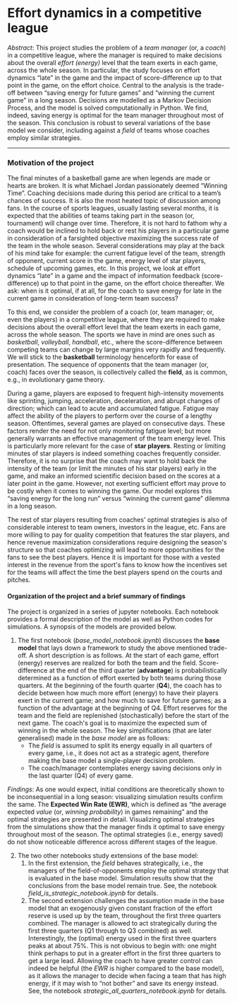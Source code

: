 # Effort dynamics in a competitive league
 
 *Abstract*: This project studies the problem of a *team manager* (or, a *coach*) in a competitive league, where the manager is required to make decisions about the overall *effort (energy)* level that the team exerts in each game, across the whole season. In particular, the study focuses on effort dynamics “late” in the game and the impact of score-difference up to that point in the game, on the effort choice. Central to the analysis is the trade-off between “saving energy for future games” and “winning the current game” in a long season. Decisions are modelled as a Markov Decision Process, and the model is solved computationally in Python. We find, indeed, saving energy is optimal for the team manager throughout most of the season. This conclusion is robust to several variations of the base model we consider, including against a *field* of teams whose coaches employ similar strategies.
 
---

### Motivation of the project

The final minutes of a basketball game are when legends are made or hearts are broken. It is what Michael Jordan passionately deemed “Winning Time”. Coaching decisions made during this period are critical to a team’s chances of success. It is also the most heated topic of discussion among fans. In the course of sports leagues, usually lasting several months, it is expected that the abilities of teams taking part in the season (or, tournament) will change over time. Therefore, it is not hard to fathom why a coach would be inclined to hold back or rest his players in a particular game in consideration of a farsighted objective maximizing the success rate of the team in the whole season. Several considerations may play at the back of his mind take for example: the current fatigue level of the team, strength of opponent, current score in the game, energy level of star players, schedule of upcoming games, etc. In this project, we look at effort dynamics “late” in a game and the impact of information feedback (score-difference) up to that point in the game, on the effort choice thereafter. We ask: when is it optimal, if at all, for the coach to save energy for late in the current game in consideration of long-term team success?

To this end, we consider the problem of a coach (or, team manager; or, even the players) in a competitive league, where they are required to make decisions about the overall effort level that the team exerts in each game, across the whole season. The sports we have in mind are ones such as *basketball*, *volleyball*, *handball*, etc., where the score-difference between competing teams can change by large margins very rapidly and frequently. We will stick to the **basketball** terminology henceforth for ease of presentation. The sequence of opponents that the team manager (or, coach) faces over the season, is collectively called the **field**, as is common, e.g., in evolutionary game theory.

During a game, players are exposed to frequent high-intensity movements like sprinting, jumping, acceleration, deceleration, and abrupt changes of direction; which can lead to acute and accumulated fatigue. Fatigue may affect the ability of the players to perform over the course of a lengthy season. Oftentimes, several games are played on consecutive days. These factors render the need for not only monitoring fatigue level; but more generally warrants an effective management of the team energy level. This is particularly more relevant for the case of **star players**. Resting or limiting minutes of star players is indeed something coaches frequently consider. Therefore, it is no surprise that the coach may want to hold back the intensity of the team (or limit the minutes of his star players) early in the game, and make an informed scientific decision based on the scores at a later point in the game. However, not exerting sufficient effort may prove to be costly when it comes to winning the game. Our model explores this “saving energy for the long run” versus “winning the current game” dilemma in a long season.

The rest of star players resulting from coaches' optimal strategies is also of considerable interest to team owners, investors in the league, etc. Fans are more willing to pay for quality competition that features the star players, and hence revenue maximization considerations require designing the season's structure so that coaches optimizing will lead to more opportunities for the fans to see the best players. Hence it is important for those with a vested interest in the revenue from the sport's fans to know how the incentives set for the teams will affect the time the best players spend on the courts and pitches.


 #### Organization of the project and a brief summary of findings
 The project is organized in a series of jupyter notebooks. Each notebook provides a formal description of the model as well as Python codes for simulations. A synopsis of the models are provided below.
1. The first notebook (*base_model_notebook.ipynb*) discusses the **base model** that lays down a framework to study the above mentioned trade-off. A short description is as follows. At the start of each game, effort (energy) reserves are realized for both the team and the field. Score-difference at the end of the third quarter (**advantage**) is probabilistically determined as a function of effort exerted by both teams during those quarters. At the beginning of the fourth quarter (**Q4**), the coach has to decide between how much more effort (energy) to have their players exert in the current game; and how much to save for future games; as a function of the advantage at the beginning of Q4. Effort reserves for the team and the field are replenished (stochastically) before the start of the next game. The coach's goal is to maximize the expected sum of winning in the whole season.
 The key simplifications (that are later generalised) made in the *base model* are as follows: 
     - The *field* is assumed to split its energy equally in all quarters of every game, i.e., it does not act as a strategic agent, therefore making the base model
        a single-player decision problem.
     - The coach/manager contemplates energy saving decisions only in the last quarter (Q4) of every game.
     
*Findings*: As one would expect, initial conditions are theoretically shown to be inconsequential in a long season: visualizing simulation results confirm the same.  The **Expected Win Rate (EWR)**, which is defined as “the average expected *value* (or, *winning probability*) in games remaining” and the optimal strategies are presented in detail. Visualizing optimal strategies from the simulations show that the manager finds it optimal to save energy throughout most of the season. The optimal strategies (i.e., energy saved) do not show noticeable difference across different stages of the league.
     
2. The two other notebooks study extensions of the base model:
     1. In the first extension, the *field* behaves strategically, i.e., the managers of the field-of-opponents employ the optimal strategy that is evaluated in the base model. Simulation results show that the conclusions from the base model remain true. See, the notebook *field_is_strategic_notebook.ipynb* for details.
     2. The second extension challenges the assumption made in the base model that an exogenously given constant fraction of the effort reserve is used up by the team, throughout the first three quarters combined. The manager is allowed to act strategically during the first three quarters (Q1 through to Q3 combined) as well. Interestingly,  the (optimal) energy used in the first three quarters peaks at about 75%. This is not obvious to begin with: one might think perhaps to put in a greater effort in the first three quarters to get a large lead. Allowing the coach to have greater control can indeed be helpful (the *EWR* is higher compared to the base model), as it
allows the manager to decide when facing a team that has high energy, if it may wish to “not bother” and save its energy instead. See, the notebook *strategic_all_quarters_notebook.ipynb* for details.
 
